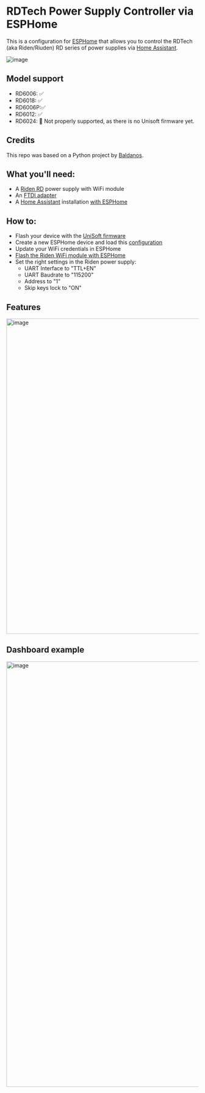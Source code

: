 # RDTech Power Supply Controller via ESPHome

This is a configuration for [ESPHome](https://esphome.io/) that allows you to control the RDTech (aka Riden/Riuden) RD series of power supplies via [Home Assistant](https://www.home-assistant.io/).

![image](https://github.com/wildekek/rdtech-esphome/assets/2332647/bd71e5d8-c1b3-44ad-8bbc-08e48c079813)


## Model support
* RD6006: ✅
* RD6018: ✅
* RD6006P:✅
* RD6012: ✅
* RD6024: 🛑 Not properly supported, as there is no Unisoft firmware yet.

## Credits
This repo was based on a Python project by [Baldanos](https://github.com/Baldanos/rd6006).

## What you'll need:
- A [Riden RD](https://rdtech.aliexpress.com/store/923042) power supply with WiFi module
- An [FTDI adapter](https://www.aliexpress.com/item/32273550144.html)
- A [Home Assistant](https://www.home-assistant.io/) installation [with ESPHome](https://esphome.io/guides/getting_started_hassio.html)

## How to:
- Flash your device with the [UniSoft firmware](https://github.com/wildekek/rdtech-firmware-unisoft)
- Create a new ESPHome device and load this [configuration](/rdtech-powersupply.yaml)
- Update your WiFi credentials in ESPHome
- [Flash the Riden WiFi module with ESPHome](https://esphome.io/guides/physical_device_connection.html)
- Set the right settings in the Riden power supply:
	- UART Interface to "TTL+EN"
	- UART Baudrate to "115200"
	- Address to "1"
	- Skip keys lock to "ON"

## Features
<img width="825" alt="image" src="https://github.com/wildekek/rdtech-esphome/assets/2332647/e5a712ff-85f0-40c0-9eed-f98f387a32b2">

## Dashboard example
<img width="1113" alt="image" src="https://github.com/wildekek/rdtech-esphome/assets/2332647/cef2e02a-3b41-40e4-894a-8eb2d8841829">
